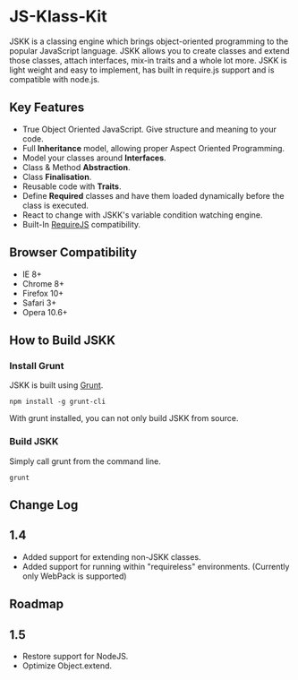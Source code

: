 JS-Klass-Kit
============

JSKK is a classing engine which brings object-oriented programming to the popular JavaScript language.
JSKK allows you to create classes and extend those classes, attach interfaces, mix-in traits and a
whole lot more. JSKK is light weight and easy to implement, has built in require.js support and
is compatible with node.js.

Key Features
------------

* True Object Oriented JavaScript. Give structure and meaning to your code.
* Full **Inheritance** model, allowing proper Aspect Oriented Programming.
* Model your classes around **Interfaces**.
* Class & Method **Abstraction**.
* Class **Finalisation**.
* Reusable code with **Traits**.
* Define **Required** classes and have them loaded dynamically before the class is executed.
* React to change with JSKK's variable condition watching engine.
* Built-In [RequireJS](http://requirejs.org/) compatibility.

Browser Compatibility
---------------------

* IE 8+
* Chrome 8+
* Firefox 10+
* Safari 3+
* Opera 10.6+

How to Build JSKK
--------------------

### Install Grunt

JSKK is built using [Grunt](http://gruntjs.com/).

```
npm install -g grunt-cli
```

With grunt installed, you can not only build JSKK from source.

### Build JSKK

Simply call grunt from the command line.

```
grunt
```

Change Log
----------

## 1.4

* Added support for extending non-JSKK classes.
* Added support for running within "requireless" environments. (Currently only WebPack is supported)


Roadmap
-------


## 1.5

* Restore support for NodeJS.
* Optimize Object.extend.

